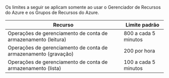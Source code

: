 Os limites a seguir se aplicam somente ao usar o Gerenciador de Recursos do Azure e os Grupos de Recursos do Azure.

Recurso|Limite padrão
---|---
Operações de gerenciamento de conta de armazenamento (leitura)|800 a cada 5 minutos
Operações de gerenciamento de conta de armazenamento (gravação)|200 por hora
Operações de gerenciamento de conta de armazenamento (lista)|100 a cada 5 minutos

<!---HONumber=Nov15_HO3-->
